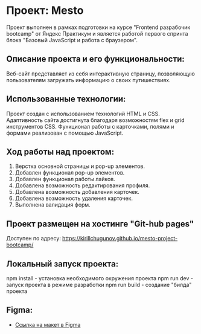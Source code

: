 # Проект: Mesto
Проект выполнен в рамках подготовки на курсе "Frontend разрабочик bootcamp" от Яндекс Практикум и является работой первого спринта блока "Базовый JavaScript и работа с браузером".

## Описание проекта и его функциональности:

Веб-сайт представляет из себя интерактивную страницу, позволяющую пользователям загружать информацию о своих путишествиях. 

## Использованные технологии:

Проект создан с использованием технологий HTML и CSS. Адаптивность сайта достигнута благодаря возможностям flex и grid инструментов CSS. Функционал работы с карточками, полями и формами реализован с помощью JavaScript. 

## Ход работы над проектом:

1. Верстка основной страницы и pop-up элементов.
2. Добавлен функционал pop-up элементов.
3. Добавлен функционал работы лайков.
4. Добавлена возможность редактирования профиля.
5. Добавлена возможность добавления карточек.
6. Добавлена возможность удаления карточек.
7. Выполнена валидация форм. 

## Проект размещен на хостинге "Git-hub pages"

Доступен по адресу: https://kirillchugunov.github.io/mesto-project-bootcamp/

## Локальный запуск проекта:

npm install - установка необходимого окружения проекта
npm run dev - запуск проекта в режиме разработки
npm run build - создание "билда" проекта

## Figma:

- [Ссылка на макет в Figma](https://www.figma.com/file/2cn9N9jSkmxD84oJik7xL7/JavaScript.-Sprint-4?node-id=28212%3A2&t=AFki53U4zov4UttD-0)
